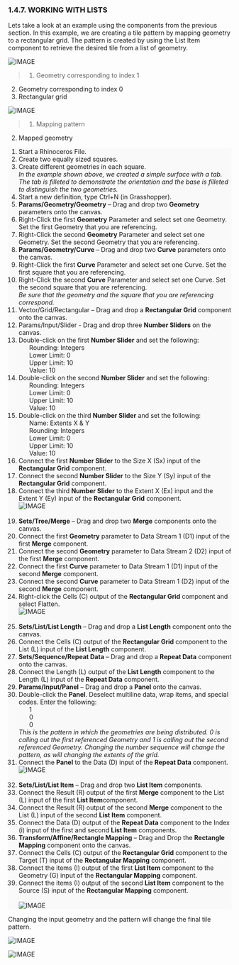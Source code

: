 ### 1.4.7. WORKING WITH LISTS

Lets take a look at an example using the components from the previous section. In this example, we are creating a tile pattern by mapping geometry to a rectangular grid. The pattern is created by using the List Item component to retrieve the desired tile from a list of geometry.

![IMAGE](images/1-4-7/1-4-7_001-working-with-lists.png)
>1. Geometry corresponding to index 1
2. Geometry corresponding to index 0
3. Rectangular grid

![IMAGE](images/1-4-7/1-4-7_002-mapping.png)
>1. Mapping pattern
2. Mapped geometry

<ol style="background-color:#F9F9F9">
<li> Start a Rhinoceros File. </li>
<li> Create two equally sized squares. </li>
<li> Create different geometries in each square.<br>
<i>In the example shown above, we created a simple surface with a tab. The tab is filleted to demonstrate the orientation and the base is filleted to distinguish the two geometries.</i></li>
<li> Start a new definition, type Ctrl+N (in Grasshopper). </li>
<li> <b>Params/Geometry/Geometry</b> – Drag and drop two <b>Geometry</b> parameters onto the canvas. </li>
<li> Right-Click the first <b>Geometry</b> Parameter and select set one Geometry. Set the first Geometry that you are referencing. </li>
<li> Right-Click the second <b>Geometry</b> Parameter and select set one Geometry. Set the second Geometry that you are referencing. </li>
<li> <b>Params/Geometry/Curve</b> – Drag and drop two <b>Curve</b> parameters onto the canvas. </li>
<li> Right-Click the first <b>Curve</b> Parameter and select set one Curve. Set the first square that you are referencing. </li>
<li> Right-Click the second <b>Curve</b> Parameter and select set one Curve. Set the second square that you are referencing. <br>
<i>Be sure that the geometry and the square that you are referencing correspond.</i></li>
<li> Vector/Grid/Rectangular – Drag and drop a <b>Rectangular Grid</b> component onto the canvas. </li>
<li> Params/Input/Slider - Drag and drop three <b>Number Sliders</b> on the canvas. </li>
<li> Double-click on the first <b>Number Slider</b> and set the following:
<ul>Rounding: Integers<br>
Lower Limit: 0<br>
Upper Limit: 10<br>
Value: 10 </ul></li>
<li> Double-click on the second <b>Number Slider</b> and set the following:
<ul>Rounding: Integers<br>
Lower Limit: 0<br>
Upper Limit: 10<br>
Value: 10 </ul></li>
<li> Double-click on the third <b>Number Slider</b> and set the following:
<ul>Name: Extents X & Y<br>
Rounding: Integers<br>
Lower Limit: 0<br>
Upper Limit: 10<br>
Value: 10 </ul></li>
<li> Connect the first <b>Number Slider</b> to the Size X (Sx) input of the <b>Rectangular Grid</b> component. </li>
<li> Connect the second <b>Number Slider</b> to the Size Y (Sy) input of the <b>Rectangular Grid</b> component. </li>
<li> Connect the third <b>Number Slider</b> to the Extent X (Ex) input and the Extent Y (Ey) input of the <b>Rectangular Grid</b> component. <br>
<img src="images/1-4-7/1-4-7_003-example-1.png" alt="IMAGE">
</li>
<br>
<li> <b>Sets/Tree/Merge</b> – Drag and drop two <b>Merge</b> components onto the canvas. </li>
<li> Connect the first <b>Geometry</b> parameter to Data Stream 1 (D1) input of the first <b>Merge</b> component. </li>
<li> Connect the second <b>Geometry</b> parameter to Data Stream 2 (D2) input of the first <b>Merge</b> component. </li>
<li> Connect the first <b>Curve</b> parameter to Data Stream 1 (D1) input of the second <b>Merge</b> component. </li>
<li> Connect the second <b>Curve</b> parameter to Data Stream 1 (D2) input of the second <b>Merge</b> component. </li>
<li> Right-click the Cells (C) output of the <b>Rectangular Grid</b> component and select Flatten. <br>
<img src="images/1-4-7/1-4-7_004-example-2.png" alt="IMAGE"> </li>
<br>
<li> <b>Sets/List/List Length</b> – Drag and drop a <b>List Length</b> component onto the canvas. </li>
<li> Connect the Cells (C) output of the <b>Rectangular Grid</b> component to the List (L) input of the <b>List Length</b> component. </li>
<li> <b>Sets/Sequence/Repeat Data</b> – Drag and drop a <b>Repeat Data</b> component onto the canvas. </li>
<li> Connect the Length (L) output of the <b>List Length</b> component to the Length (L) input of the <b>Repeat Data</b> component. </li>
<li> <b>Params/Input/Panel</b> – Drag and drop a <b>Panel</b> onto the canvas. </li>
<li> Double-click the <b>Panel</b>. Deselect multiline data, wrap items, and special codes. Enter the following:
<ul>1<br>
0<br>
0</ul></li>
<i>This is the pattern in which the geometries are being distributed. 0 is calling out the first referenced Geometry and 1 is calling out the second referenced Geometry. Changing the number sequence will change the pattern, as will changing the extents of the grid.</i></ul>
<li> Connect the <b>Panel</b> to the Data (D) input of the <b>Repeat Data</b> component. <br>
<img src="images/1-4-7/1-4-7_005-example-3.png" alt="IMAGE"></li>
<br>
<li> <b>Sets/List/List Item</b> – Drag and drop two <b>List Item</b> components. </li>
<li> Connect the Result (R) output of the first <b>Merge</b> component to the List (L) input of the first <b>List Item</b>component. </li>
<li> Connect the Result (R) output of the second <b>Merge</b> component to the List (L) input of the second <b>List Item</b> component. </li>
<li> Connect the Data (D) output of the <b>Repeat Data</b> component to the Index (i) input of the first and second <b>List Item</b> components. </li>
<li> <b>Transform/Affine/Rectangle Mapping</b> – Drag and Drop the <b>Rectangle Mapping</b> component onto the canvas. </li>
<li> Connect the Cells (C) output of the <b>Rectangular Grid</b> component to the Target (T) input of the <b>Rectangular Mapping</b> component. </li>
<li> Connect the items (I) output of the first <b>List Item</b> component to the Geometry (G) input of the <b>Rectangular Mapping</b> component. </li>
<li> Connect the items (I) output of the second <b>List Item</b> component to the Source (S) input of the <b>Rectangular Mapping</b> component. <br>
<br>
<img src="images/1-4-7/1-4-7_006-example-4.png" alt="IMAGE"> </li>
</ol>

Changing the input geometry and the pattern will change the final tile pattern.

![IMAGE](images/1-4-7/1-4-7_007-example-results.png)

![IMAGE](images/1-4-7/1-4-7_008-large-example.png)
